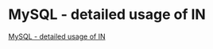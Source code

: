 # MySQL - detailed usage of IN
[MySQL - detailed usage of IN](https://aiwithcloud.com/2022/09/16/mysql___detailed_usage_of_in/)